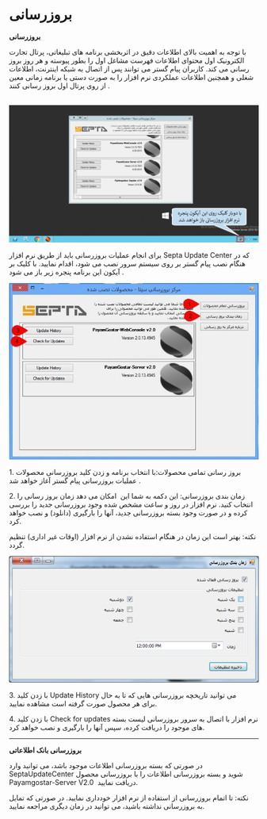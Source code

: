 # بروزرسانی    

**بروزرسانی**

با توجه به اهمیت بالای اطلاعات دقیق در اثربخشی برنامه های تبلیغاتی، پرتال تجارت الکترونیک اول محتوای اطلاعات فهرست مشاغل اول را بطور پیوسته و هر روز بروز رسانی می کند. کاربران پیام گستر می توانند پس از اتصال به شبکه اینترنت، اطلاعات شغلی و همچنین اطلاعات عملکردی نرم افزار را به صورت دستی یا برنامه زمانی معین از روی پرتال اول بروز رسانی کنند .

 ![](Update/Update3.png)

برای انجام عملیات بروزرسانی باید از طریق نرم افزار Septa Update Center که در هنگام نصب پیام گستر بر روی سیستم سرور نصب می شود، اقدام نمایید. با کلیک بر آیکون این برنامه پنجره زیر باز می شود .

![](Update/Update2.jpg)

1\. بروز رسانی تمامی محصولات:با انتخاب برنامه و زدن کلید بروزرسانی محصولات عملیات بروزرسانی پیام گستر آغاز خواهد شد .

2\. زمان بندی بروزرسانی: این دکمه به شما این  امکان می دهد زمان بروز رسانی را انتخاب کنید. نرم افزار در روز و ساعت مشخص شده وجود بروزرسانی جدید را بررسی کرده و در صورت وجود بسته بروزرسانی جدید، آنها را بارگیری (دانلود) و نصب خواهد کرد.

نکته: بهتر است این زمان در هنگام استفاده نشدن از نرم افزار (اوقات غیر اداری) تنظیم گردد.

![](Update/Update1.png)

3\. با زدن کلید Update History  می توانید تاریخچه بروزرسانی هایی که تا به حال برای هر محصول صورت گرفته است مشاهده نمایید.

4\. با زدن کلید Check for updates نرم افزار با اتصال به سرور بروزرسانی لیست بسته های موجود را دریافت کرده، سپس آنها را بارگیری و نصب خواهد کرد.

* * *

 **بروزرسانی بانک اطلاعاتی**

در صورتی که بسته بروزرسانی اطلاعات موجود باشد، می توانید وارد SeptaUpdateCenter شوید و بسته بروزرسانی اطلاعات را با بروزرسانی محصول Payamgostar-Server V2.0  دریافت نمایید.

نکته: تا اتمام بروزرسانی از استفاده از نرم افزار خودداری نمایید. در صورتی که تمایل به بروزرسانی نداشته باشید، می توانید در زمان دیگری مراجعه نمایید.